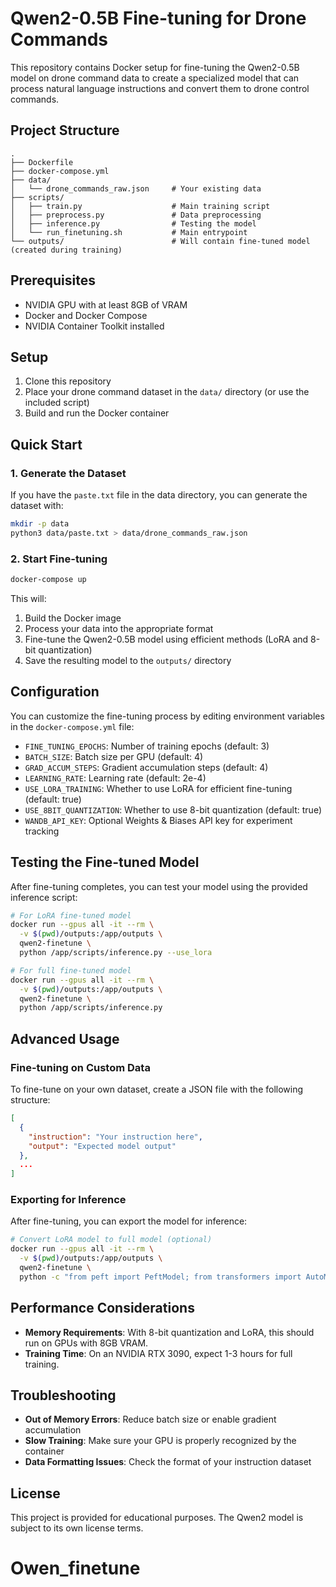 # Qwen2-0.5B Fine-tuning for Drone Commands

This repository contains Docker setup for fine-tuning the Qwen2-0.5B model on drone command data to create a specialized model that can process natural language instructions and convert them to drone control commands.

## Project Structure

```
.
├── Dockerfile
├── docker-compose.yml
├── data/
│   └── drone_commands_raw.json     # Your existing data
├── scripts/
│   ├── train.py                    # Main training script
│   ├── preprocess.py               # Data preprocessing
│   ├── inference.py                # Testing the model
│   └── run_finetuning.sh           # Main entrypoint
└── outputs/                        # Will contain fine-tuned model (created during training)
```

## Prerequisites

- NVIDIA GPU with at least 8GB of VRAM
- Docker and Docker Compose
- NVIDIA Container Toolkit installed

## Setup

1. Clone this repository
2. Place your drone command dataset in the `data/` directory (or use the included script)
3. Build and run the Docker container

## Quick Start

### 1. Generate the Dataset

If you have the `paste.txt` file in the data directory, you can generate the dataset with:

```bash
mkdir -p data
python3 data/paste.txt > data/drone_commands_raw.json
```

### 2. Start Fine-tuning

```bash
docker-compose up
```

This will:
1. Build the Docker image
2. Process your data into the appropriate format
3. Fine-tune the Qwen2-0.5B model using efficient methods (LoRA and 8-bit quantization)
4. Save the resulting model to the `outputs/` directory

## Configuration

You can customize the fine-tuning process by editing environment variables in the `docker-compose.yml` file:

- `FINE_TUNING_EPOCHS`: Number of training epochs (default: 3)
- `BATCH_SIZE`: Batch size per GPU (default: 4)
- `GRAD_ACCUM_STEPS`: Gradient accumulation steps (default: 4)
- `LEARNING_RATE`: Learning rate (default: 2e-4)
- `USE_LORA_TRAINING`: Whether to use LoRA for efficient fine-tuning (default: true)
- `USE_8BIT_QUANTIZATION`: Whether to use 8-bit quantization (default: true)
- `WANDB_API_KEY`: Optional Weights & Biases API key for experiment tracking

## Testing the Fine-tuned Model

After fine-tuning completes, you can test your model using the provided inference script:

```bash
# For LoRA fine-tuned model
docker run --gpus all -it --rm \
  -v $(pwd)/outputs:/app/outputs \
  qwen2-finetune \
  python /app/scripts/inference.py --use_lora

# For full fine-tuned model
docker run --gpus all -it --rm \
  -v $(pwd)/outputs:/app/outputs \
  qwen2-finetune \
  python /app/scripts/inference.py
```

## Advanced Usage

### Fine-tuning on Custom Data

To fine-tune on your own dataset, create a JSON file with the following structure:

```json
[
  {
    "instruction": "Your instruction here",
    "output": "Expected model output"
  },
  ...
]
```

### Exporting for Inference

After fine-tuning, you can export the model for inference:

```bash
# Convert LoRA model to full model (optional)
docker run --gpus all -it --rm \
  -v $(pwd)/outputs:/app/outputs \
  qwen2-finetune \
  python -c "from peft import PeftModel; from transformers import AutoModelForCausalLM; model = AutoModelForCausalLM.from_pretrained('Qwen/Qwen2-0.5B', device_map='auto', trust_remote_code=True); model = PeftModel.from_pretrained(model, '/app/outputs/final'); model.save_pretrained('/app/outputs/merged');"
```

## Performance Considerations

- **Memory Requirements**: With 8-bit quantization and LoRA, this should run on GPUs with 8GB VRAM.
- **Training Time**: On an NVIDIA RTX 3090, expect 1-3 hours for full training.

## Troubleshooting

- **Out of Memory Errors**: Reduce batch size or enable gradient accumulation
- **Slow Training**: Make sure your GPU is properly recognized by the container
- **Data Formatting Issues**: Check the format of your instruction dataset

## License

This project is provided for educational purposes. The Qwen2 model is subject to its own license terms.
# Owen_finetune
